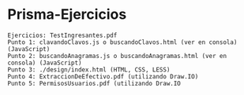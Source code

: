 # Prisma-Ejercicios

`Ejercicios: TestIngresantes.pdf`<br />
`Punto 1: clavandoClavos.js o buscandoClavos.html (ver en consola) (JavaScript)`<br />
`Punto 2: buscandoAnagramas.js o buscandoAnagramas.html (ver en consola) (JavaScript)`<br />
`Punto 3: ./design/index.html (HTML, CSS, LESS)`<br />
`Punto 4: ExtraccionDeEfectivo.pdf (utilizando Draw.IO)`<br />
`Punto 5: PermisosUsuarios.pdf (utilizando Draw.IO`<br />